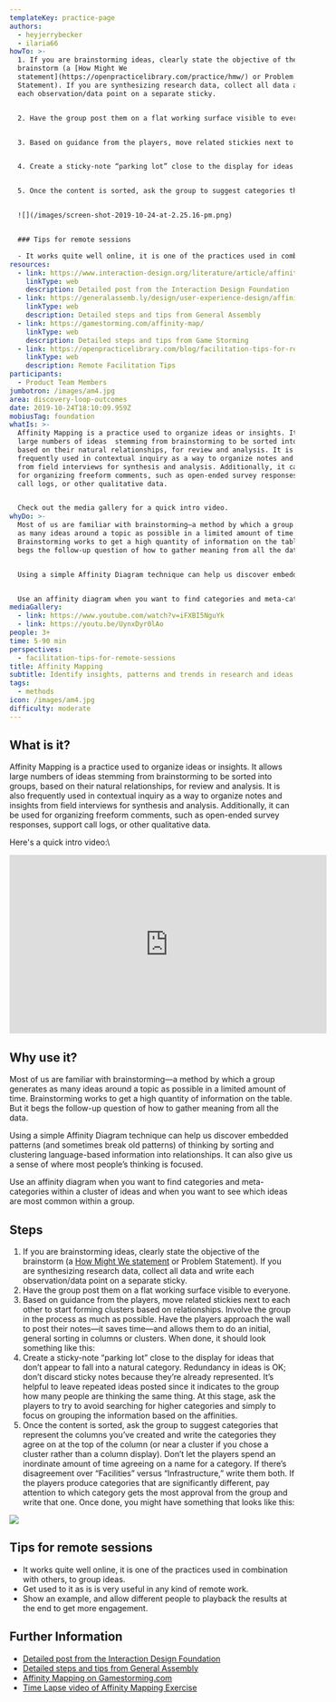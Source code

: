 ```yaml
---
templateKey: practice-page
authors:
  - heyjerrybecker
  - ilaria66
howTo: >-
  1. If you are brainstorming ideas, clearly state the objective of the
  brainstorm (a [How Might We
  statement](https://openpracticelibrary.com/practice/hmw/) or Problem
  Statement). If you are synthesizing research data, collect all data and write
  each observation/data point on a separate sticky.


  2. Have the group post them on a flat working surface visible to everyone.


  3. Based on guidance from the players, move related stickies next to each other to start forming clusters based on relationships. Involve the group in the process as much as possible. Have the players approach the wall to post their notes—it saves time—and allows them to do an initial, general sorting in columns or clusters. When done, it should look something like this:


  4. Create a sticky-note “parking lot” close to the display for ideas that don’t appear to fall into a natural category. Redundancy in ideas is OK; don’t discard sticky notes because they’re already represented. It’s helpful to leave repeated ideas posted since it indicates to the group how many people are thinking the same thing. At this stage, ask the players to try to avoid searching for higher categories and simply to focus on grouping the information based on the affinities.


  5. Once the content is sorted, ask the group to suggest categories that represent the columns you’ve created and write the categories they agree on at the top of the column (or near a cluster if you chose a cluster rather than a column display). Don’t let the players spend an inordinate amount of time agreeing on a name for a category. If there’s disagreement over “Facilities” versus “Infrastructure,” write them both. If the players produce categories that are significantly different, pay attention to which category gets the most approval from the group and write that one. Once done, you might have something that looks like this:


  ![](/images/screen-shot-2019-10-24-at-2.25.16-pm.png)


  ### Tips for remote sessions

  - It works quite well online, it is one of the practices used in combination with others, to group ideas. - Get used to it as is is very useful in any kind of remote work. - Show an example, and allow different people to playback the results at the end to get more engagement.
resources:
  - link: https://www.interaction-design.org/literature/article/affinity-diagrams-learn-how-to-cluster-and-bundle-ideas-and-facts
    linkType: web
    description: Detailed post from the Interaction Design Foundation
  - link: https://generalassemb.ly/design/user-experience-design/affinity-mapping
    linkType: web
    description: Detailed steps and tips from General Assembly
  - link: https://gamestorming.com/affinity-map/
    linkType: web
    description: Detailed steps and tips from Game Storming
  - link: https://openpracticelibrary.com/blog/facilitation-tips-for-remote-sessions/
    linkType: web
    description: Remote Facilitation Tips
participants:
  - Product Team Members
jumbotron: /images/am4.jpg
area: discovery-loop-outcomes
date: 2019-10-24T18:10:09.959Z
mobiusTag: foundation
whatIs: >-
  Affinity Mapping is a practice used to organize ideas or insights. It allows
  large numbers of ideas  stemming from brainstorming to be sorted into groups,
  based on their natural relationships, for review and analysis. It is also
  frequently used in contextual inquiry as a way to organize notes and insights
  from field interviews for synthesis and analysis. Additionally, it can be used
  for organizing freeform comments, such as open-ended survey responses, support
  call logs, or other qualitative data.


  Check out the media gallery for a quick intro video.
whyDo: >-
  Most of us are familiar with brainstorming—a method by which a group generates
  as many ideas around a topic as possible in a limited amount of time.
  Brainstorming works to get a high quantity of information on the table. But it
  begs the follow-up question of how to gather meaning from all the data.


  Using a simple Affinity Diagram technique can help us discover embedded patterns (and sometimes break old patterns) of thinking by sorting and clustering language-based information into relationships. It can also give us a sense of where most people’s thinking is focused.


  Use an affinity diagram when you want to find categories and meta-categories within a cluster of ideas and when you want to see which ideas are most common within a group.
mediaGallery:
  - link: https://www.youtube.com/watch?v=iFXBI5NguYk
  - link: https://youtu.be/UynxDyr0lAo
people: 3+
time: 5-90 min
perspectives:
  - facilitation-tips-for-remote-sessions
title: Affinity Mapping
subtitle: Identify insights, patterns and trends in research and ideas
tags:
  - methods
icon: /images/am4.jpg
difficulty: moderate
---
```

## What is it?

Affinity Mapping is a practice used to organize ideas or insights. It allows large numbers of ideas  stemming from brainstorming to be sorted into groups, based on their natural relationships, for review and analysis. It is also frequently used in contextual inquiry as a way to organize notes and insights from field interviews for synthesis and analysis. Additionally, it can be used for organizing freeform comments, such as open-ended survey responses, support call logs, or other qualitative data.

Here's a quick intro video:\

<iframe width="560" height="315" src="https://www.youtube.com/embed/UynxDyr0lAo" frameborder="0" allow="accelerometer; autoplay; encrypted-media; gyroscope; picture-in-picture" allowfullscreen></iframe>

## Why use it?

Most of us are familiar with brainstorming—a method by which a group generates as many ideas around a topic as possible in a limited amount of time. Brainstorming works to get a high quantity of information on the table. But it begs the follow-up question of how to gather meaning from all the data.

Using a simple Affinity Diagram technique can help us discover embedded patterns (and sometimes break old patterns) of thinking by sorting and clustering language-based information into relationships. It can also give us a sense of where most people’s thinking is focused.

Use an affinity diagram when you want to find categories and meta-categories within a cluster of ideas and when you want to see which ideas are most common within a group.

## Steps

1. If you are brainstorming ideas, clearly state the objective of the brainstorm (a [How Might We statement](https://openpracticelibrary.com/practice/hmw/) or Problem Statement). If you are synthesizing research data, collect all data and write each observation/data point on a separate sticky.
2. Have the group post them on a flat working surface visible to everyone.
3. Based on guidance from the players, move related stickies next to each other to start forming clusters based on relationships. Involve the group in the process as much as possible. Have the players approach the wall to post their notes—it saves time—and allows them to do an initial, general sorting in columns or clusters. When done, it should look something like this:
4. Create a sticky-note “parking lot” close to the display for ideas that don’t appear to fall into a natural category. Redundancy in ideas is OK; don’t discard sticky notes because they’re already represented. It’s helpful to leave repeated ideas posted since it indicates to the group how many people are thinking the same thing. At this stage, ask the players to try to avoid searching for higher categories and simply to focus on grouping the information based on the affinities.
5. Once the content is sorted, ask the group to suggest categories that represent the columns you’ve created and write the categories they agree on at the top of the column (or near a cluster if you chose a cluster rather than a column display). Don’t let the players spend an inordinate amount of time agreeing on a name for a category. If there’s disagreement over “Facilities” versus “Infrastructure,” write them both. If the players produce categories that are significantly different, pay attention to which category gets the most approval from the group and write that one. Once done, you might have something that looks like this:

![](/images/screen-shot-2019-10-24-at-2.25.16-pm.png)


## Tips for remote sessions

- It works quite well online, it is one of the practices used in combination with others, to group ideas.
- Get used to it as is is very useful in any kind of remote work.
- Show an example, and allow different people to playback the results at the end to get more engagement.



## Further Information

* [Detailed post from the Interaction Design Foundation](https://www.interaction-design.org/literature/article/affinity-diagrams-learn-how-to-cluster-and-bundle-ideas-and-facts)
* [Detailed steps and tips from General Assembly](https://generalassemb.ly/design/user-experience-design/affinity-mapping)
* [Affinity Mapping on Gamestorming.com](https://gamestorming.com/affinity-map/)
* [Time Lapse video of Affinity Mapping Exercise](https://www.youtube.com/watch?v=iFXBI5NguYk)
